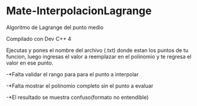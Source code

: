 Mate-InterpolacionLagrange
==========================

Algoritmo de Lagrange del punto medio

Compilado con Dev C++ 4

Ejecutas y pones el nombre del archivo (.txt) donde estan los puntos de tu funcion,
luego ingresas el valor a reemplazar en el polinomio y te regresa el valor en ese punto.

-*Falta validar el rango para para el punto a interpolar

-*Falta mostrar el polinomio completo sin el punto a evaluar

-*El resultado se muestra confuso(formato no entendible)
